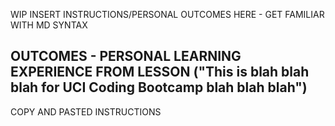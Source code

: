 WIP INSERT INSTRUCTIONS/PERSONAL OUTCOMES HERE - GET FAMILIAR WITH MD SYNTAX

OUTCOMES - PERSONAL LEARNING EXPERIENCE FROM LESSON
("This is blah blah blah for UCI Coding Bootcamp blah blah blah")
----------------------------------------------------------------
COPY AND PASTED INSTRUCTIONS


